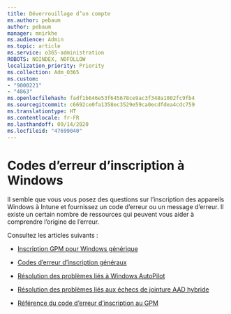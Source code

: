 ```yaml
---
title: Déverrouillage d’un compte
ms.author: pebaum
author: pebaum
manager: mnirkhe
ms.audience: Admin
ms.topic: article
ms.service: o365-administration
ROBOTS: NOINDEX, NOFOLLOW
localization_priority: Priority
ms.collection: Adm_O365
ms.custom:
- "9000221"
- "4863"
ms.openlocfilehash: fadf1b646e53f645678ce9ac3f348a1002fc9fb4
ms.sourcegitcommit: c6692ce0fa1358ec3529e59ca0ecdfdea4cdc759
ms.translationtype: HT
ms.contentlocale: fr-FR
ms.lasthandoff: 09/14/2020
ms.locfileid: "47699040"
---
```

# <a name="windows-enrolment-error-codes"></a>Codes d’erreur d’inscription à Windows

Il semble que vous vous posez des questions sur l’inscription des appareils Windows à Intune et fournissez un code d’erreur ou un message d’erreur. Il existe un certain nombre de ressources qui peuvent vous aider à comprendre l’origine de l’erreur.
 
Consultez les articles suivants :

- [Inscription GPM pour Windows générique](https://docs.microsoft.com/mem/intune/enrollment/troubleshoot-windows-enrollment-errors)

- [Codes d’erreur d’inscription généraux](https://docs.microsoft.com/mem/intune/enrollment/troubleshoot-device-enrollment-in-intune#general-enrollment-error-codes)

- [Résolution des problèmes liés à Windows AutoPilot](https://docs.microsoft.com/windows/deployment/windows-autopilot/troubleshooting)

- [Résolution des problèmes liés aux échecs de jointure AAD hybride](https://docs.microsoft.com/azure/active-directory/devices/troubleshoot-hybrid-join-windows-current)

- [Référence du code d’erreur d’inscription au GPM](https://docs.microsoft.com/windows/win32/mdmreg/mdm-registration-constants)
